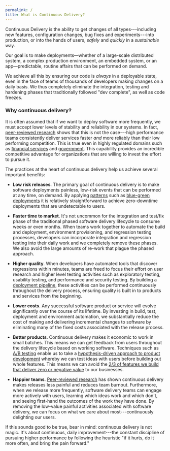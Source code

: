 ```yaml
---
permalink: /
title: What is Continuous Delivery?
---
```


Continuous Delivery is the ability to get changes of all
types---including new features, configuration changes, bug
fixes and experiments---into production, or into the hands of users, _safely_ and
_quickly_ in a _sustainable_ way.

Our goal is to make deployments&mdash;whether of a large-scale
distributed system, a complex production environment, an embedded system, or
an app&mdash;predictable, routine affairs that can be performed
on demand.

We achieve all this by ensuring our code is _always_ in a deployable state,
even in the face of teams of thousands of developers making changes on
a daily basis. We thus completely eliminate the integration, testing and
hardening phases that traditionally followed "dev complete", as well
as code freezes.

### Why continuous delivery?

It is often assumed that if we want to deploy software more
frequently, we must accept lower levels of stability and reliability
in our systems. In fact, [peer-reviewed research](/evidence-case-studies/#research) shows that this is not
the case---high performance teams consistently deliver services faster
_and_ more reliably than their low performing competition. This is
true even in highly regulated domains such as [financial services](https://www.youtube.com/watch?v=eMS97X5ZTGc) and
[government](https://www.youtube.com/watch?v=QwHVlJtqhaI). This capability provides an incredible competitive advantage for
organizations that are willing to invest the effort to pursue it. 

The practices at the heart of continuous delivery help us achieve
several important benefits:

* __Low risk releases__. The primary goal of continuous
delivery is to make software deployments painless, low-risk events
that can be performed at any time, on demand. By applying [patterns](/implementing/patterns/) such as
[blue-green deployments](http://martinfowler.com/bliki/BlueGreenDeployment.html) it is relatively straightforward to achieve
zero-downtime deployments that are undetectable to users.

* __Faster time to market__. It's not uncommon for the integration
  and test/fix phase of the traditional phased software delivery lifecycle to
  consume weeks or even months. When teams work together to automate
  the build and deployment,  environment  provisioning, and regression
  testing processes, developers can incorporate integration and
  regression testing into their daily work and we completely remove
  these phases. We also avoid the large amounts of re-work that plague
  the phased approach.

* __Higher quality__. When developers have automated tools that
  discover regressions within minutes, teams are freed to focus their
  effort on user research and higher level testing activities such as exploratory
  testing, usability testing, and performance and security testing. By
  building a [deployment pipeline](/foundations/test-automation/), these activities can be performed
  continuously throughout the delivery process, ensuring quality is
  built in to products and services from the beginning.

* __Lower costs__. Any successful software product or service will
  evolve significantly over the course of its lifetime. By investing
in build, test, deployment and environment automation, we
  substantially reduce the cost of making and delivering incremental
  changes to software by eliminating many of the fixed costs
  associated with the release process. 
  
* __Better products__. Continuous delivery makes it economic to work
  in small batches. This means we can get feedback from users
  throughout the delivery lifecycle based on working
  software. Techniques such as [A/B testing](http://www.infoq.com/presentations/controlled-experiments) enable us to take a
  [hypothesis-driven approach to product development](https://www.thoughtworks.com/insights/blog/how-implement-hypothesis-driven-development) whereby we can
  test ideas with users before building out whole features. This
  means we can avoid the [2/3 of features we build that deliver zero or
  negative value](stanford.io/130uW6X) to our businesses.

* __Happier teams__. [Peer-reviewed research](/evidence-case-studies/#research) has shown continuous
  delivery makes releases less painful and reduces team
  burnout. Furthermore, when we release more frequently, software
  delivery teams can engage more actively with users, learning which
  ideas work and which don't, and seeing first-hand the outcomes of the
  work they have done. By removing the low-value painful activities
  associated with software delivery, we can focus on what we care
  about most---continuously delighting our users.

If this sounds good to be true, bear in mind: continuous delivery is not
magic. It's about continuous, daily improvement---the constant discipline of
pursuing higher performance by following the heuristic "if it hurts,
do it more often, and bring the pain forward."
